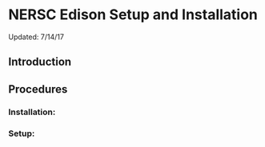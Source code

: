# NERSC Edison Setup and Installation

Updated: 7/14/17

## Introduction

## Procedures

### Installation:

### Setup:

